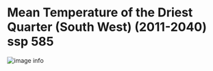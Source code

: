 # Mean Temperature of the Driest Quarter (South West) (2011-2040) ssp 585
![image info]("../../Analysis_Plots/South_West_Extent_OnlyEnvs/Mean_Temp_Driest_Qtr_SW_1140_585.png")
